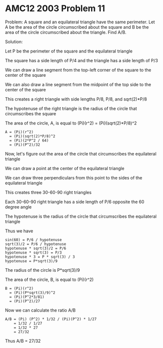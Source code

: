 # AMC12 2003 Problem 11

Problem: A square and an equilateral triangle have the same perimeter. Let A be the area of the circle circumscribed about the square and B be the area of the circle circumscribed about the triangle. Find A/B.

Solution:

Let P be the perimeter of the square and the equilateral triangle

The square has a side length of P/4 and the triangle has a side length of P/3

We can draw a line segment from the top-left corner of the square to the center of the square

We can also draw a line segment from the midpoint of the top side to the center of the square

This creates a right triangle with side lengths P/8, P/8, and sqrt(2)*P/8

The hypotenuse of the right triangle is the radius of the circle that circumscribes the square

The area of the circle, A, is equal to (Pi)(r^2) = (Pi)(sqrt(2)*P/8)^2

    A = (Pi)(r^2)
      = (Pi)(sqrt(2)*P/8)^2
      = (Pi)(2*P^2 / 64)
      = (Pi)(P^2)/32

Now, let's figure out the area of the circle that circumscribes the equilateral triangle

We can draw a point at the center of the equilateral triangle

We can draw three perpendiculars from this point to the sides of the equilateral triangle

This creates three 30-60-90 right triangles

Each 30-60-90 right triangle has a side length of P/6 opposite the 60 degree angle

The hypotenuse is the radius of the circle that circumscribes the equilateral triangle

Thus we have

    sin(60) = P/6 / hypotenuse
    sqrt(3)/2 = P/6 / hypotenuse
    hypotenuse * sqrt(3)/2 = P/6
    hypotenuse * sqrt(3) = P/3
    hypotenuse * 3 = P * sqrt(3) / 3
    hypotenuse = P*sqrt(3)/9

The radius of the circle is P*sqrt(3)/9

The area of the circle, B, is equal to (Pi)(r^2)

    B = (Pi)(r^2)
      = (Pi)(P*sqrt(3)/9)^2
      = (Pi)(P^2*3/81)
      = (Pi)(P^2)/27

Now we can calculate the ratio A/B

    A/B = (Pi) (P^2) * 1/32 / (Pi)(P^2) * 1/27
        = 1/32 / 1/27
        = 1/32 * 27
        = 27/32

Thus A/B = 27/32
